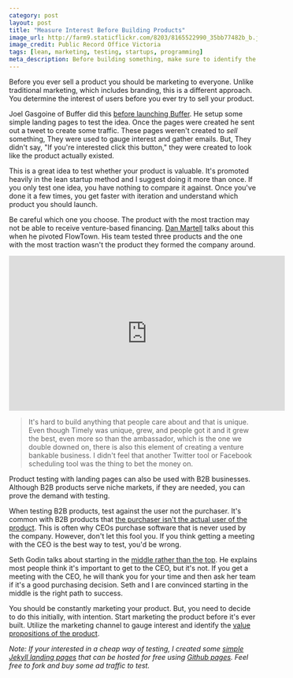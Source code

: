 ```yaml
---
category: post
layout: post
title: "Measure Interest Before Building Products"
image_url: http://farm9.staticflickr.com/8203/8165522990_35bb77482b_b.jpg
image_credit: Public Record Office Victoria
tags: [lean, marketing, testing, startups, programming]
meta_description: Before building something, make sure to identify the need that users have.
---
```

Before you ever sell a product you should be marketing to everyone. Unlike traditional marketing, which includes branding, this is a different approach. You determine the interest of users before you ever try to sell your product.

Joel Gasgoine of Buffer did this [before launching Buffer][3]. He setup some simple landing pages to test the idea. Once the pages were created he sent out a tweet to create some traffic. These pages weren't created to _sell_ something, They  were used to gauge interest and gather emails. But, They didn't say, "If you're interested click this button," they were created to look like the product actually existed.

This is a great idea to test whether your product is valuable. It's promoted heavily in the lean startup method and I suggest doing it more than once. If you only test one idea, you have nothing to compare it against. Once you've done it a few times, you get faster with iteration and understand which product you should launch.

Be careful which one you choose. The product with the most traction may not be able to receive venture-based financing. [Dan Martell][9] talks about this when he pivoted FlowTown. His team tested three products and the one with the most traction wasn't the product they formed the company around.

<iframe width="560" height="315" src="http://www.youtube.com/embed/a7eLPcSJIog#t=19m35s" frameborder="0" allowfullscreen></iframe>

> It's hard to build anything that people care about and that is unique. Even though Timely was unique, grew, and people got it and it grew the best, even more so than the ambassador, which is the one we double downed on, there is also this element of creating a venture bankable business. I didn't feel that another Twitter tool or Facebook scheduling tool was the thing to bet the money on.

Product testing with landing pages can also be used with B2B businesses. Although B2B products serve niche markets, if they are needed, you can prove the demand with testing.

When testing B2B products, test against the user not the purchaser. It's common with B2B products that [the purchaser isn't the actual user of the product][2]. This is often why CEOs purchase software that is never used by the company. However, don't let this fool you. If you think getting a meeting with the CEO is the best way to test, you'd be wrong.

Seth Godin talks about starting in the [middle rather than the top][1]. He explains most people think it's important to get to the CEO, but it's not. If you get a meeting with the CEO, he will thank you for your time and then ask her team if it's a good purchasing decision. Seth and I are convinced starting in the middle is the right path to success.

You should be constantly marketing your product. But, you need to decide to do this initially, with intention. Start marketing the product before it's ever built. Utilize the marketing channel to gauge interest and identify the [value propositions of the product][7].

_Note: If your interested in a cheap way of testing, I created some [simple Jekyll landing pages][6] that can be hosted for free using [Github pages][8]. Feel free to fork and buy some ad traffic to test._

[1]: http://sethgodin.typepad.com/seths_blog/2012/12/the-danger-of-starting-at-the-top.html
[2]: /2012/11/consumerization-of-enterprise-sales/ "consumerization of sales"
[3]: http://blog.bufferapp.com/idea-to-paying-customers-in-7-weeks-how-we-did-it
[4]: /2012/09/investor-deck-market-size/ "Market Size"
[5]: http://www.youtube.com/watch?v=a7eLPcSJIog&t=19m35s
[6]: https://github.com/bhardin/generic-landing-pages "Jekyll Landing Pages"
[7]: /2012/11/value-proposition/ "Value Proposition"
[8]: http://pages.github.com/
[9]: http://www.danmartell.com/


